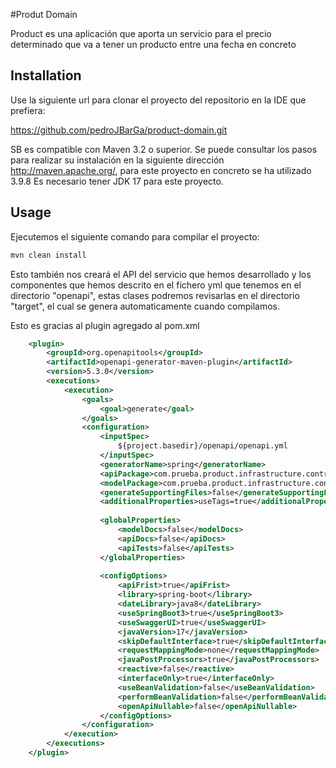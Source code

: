 #Produt Domain

Product es  una aplicación que aporta un servicio para el precio determinado que va a tener un producto entre una fecha en concreto

## Installation

Use la siguiente url para clonar el proyecto del repositorio en la IDE que prefiera:

https://github.com/pedroJBarGa/product-domain.git

SB es compatible con Maven 3.2 o superior. Se puede consultar los pasos para realizar su instalación en la siguiente dirección http://maven.apache.org/, para este proyecto en concreto se ha utilizado 3.9.8
Es necesario tener  JDK 17 para este proyecto.

## Usage

Ejecutemos el siguiente comando para compilar el proyecto:

```cmd
mvn clean install
```

Esto también nos creará el API del servicio que hemos desarrollado y los componentes que hemos descrito en el fichero yml que tenemos en el directorio "openapi", estas clases podremos revisarlas en el directorio "target", el cual se genera automaticamente cuando compilamos.

Esto es gracias al plugin agregado al pom.xml

```xml
    <plugin>
        <groupId>org.openapitools</groupId>
        <artifactId>openapi-generator-maven-plugin</artifactId>
        <version>5.3.0</version>
        <executions>
            <execution>
                <goals>
                    <goal>generate</goal>
                </goals>
                <configuration>
                    <inputSpec>
                        ${project.basedir}/openapi/openapi.yml
                    </inputSpec>
                    <generatorName>spring</generatorName>
                    <apiPackage>com.prueba.product.infrastructure.controllers.rest</apiPackage>
                    <modelPackage>com.prueba.product.infrastructure.controllers.rest.model</modelPackage>
                    <generateSupportingFiles>false</generateSupportingFiles>
                    <additionalProperties>useTags=true</additionalProperties>
    
                    <globalProperties>
                        <modelDocs>false</modelDocs>
                        <apiDocs>false</apiDocs>
                        <apiTests>false</apiTests>
                    </globalProperties>
    
                    <configOptions>
                        <apiFrist>true</apiFrist>
                        <library>spring-boot</library>
                        <dateLibrary>java8</dateLibrary>
                        <useSpringBoot3>true</useSpringBoot3>
                        <useSwaggerUI>true</useSwaggerUI>
                        <javaVersion>17</javaVersion>
                        <skipDefaultInterface>true</skipDefaultInterface>
                        <requestMappingMode>none</requestMappingMode>
                        <javaPostProcessors>true</javaPostProcessors>
                        <reactive>false</reactive>
                        <interfaceOnly>true</interfaceOnly>
                        <useBeanValidation>false</useBeanValidation>
                        <performBeanValidation>false</performBeanValidation>
                        <openApiNullable>false</openApiNullable>
                    </configOptions>
                </configuration>
            </execution>
        </executions>
    </plugin>
```
